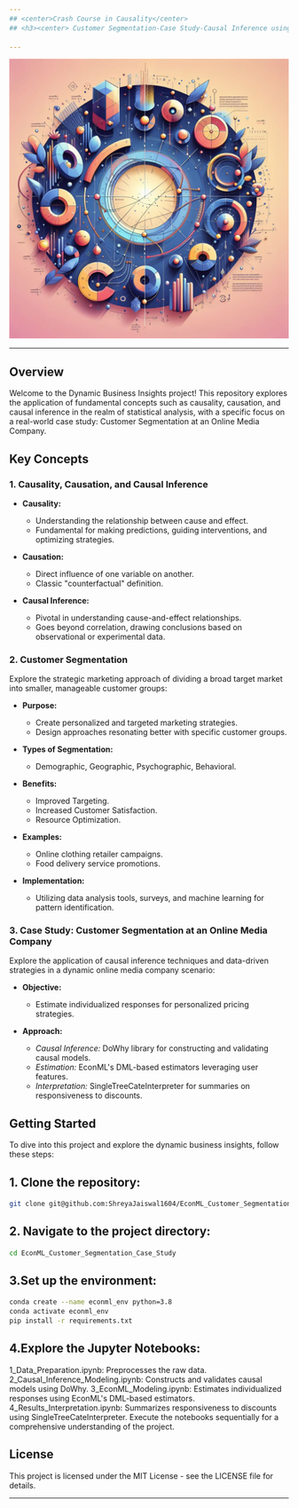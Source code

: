 ```yaml
---
## <center>Crash Course in Causality</center>
## <h3><center> Customer Segmentation-Case Study-Causal Inference using EconML and Dowhy</center></h3>

---
```

![Alt Text](https://github.com/ShreyaJaiswal1604/EconML_Customer_Segmentation_Case_Study/blob/main/images/OIG4.Tv5iK0NH_UBWGMErZXZj.jpeg)

---

## Overview

Welcome to the Dynamic Business Insights project! This repository explores the application of fundamental concepts such as causality, causation, and causal inference in the realm of statistical analysis, with a specific focus on a real-world case study: Customer Segmentation at an Online Media Company.


## Key Concepts

### 1. Causality, Causation, and Causal Inference

- **Causality:**
  - Understanding the relationship between cause and effect.
  - Fundamental for making predictions, guiding interventions, and optimizing strategies.

- **Causation:**
  - Direct influence of one variable on another.
  - Classic "counterfactual" definition.

- **Causal Inference:**
  - Pivotal in understanding cause-and-effect relationships.
  - Goes beyond correlation, drawing conclusions based on observational or experimental data.

### 2. Customer Segmentation

Explore the strategic marketing approach of dividing a broad target market into smaller, manageable customer groups:

- **Purpose:**
  - Create personalized and targeted marketing strategies.
  - Design approaches resonating better with specific customer groups.

- **Types of Segmentation:**
  - Demographic, Geographic, Psychographic, Behavioral.

- **Benefits:**
  - Improved Targeting.
  - Increased Customer Satisfaction.
  - Resource Optimization.

- **Examples:**
  - Online clothing retailer campaigns.
  - Food delivery service promotions.

- **Implementation:**
  - Utilizing data analysis tools, surveys, and machine learning for pattern identification.

### 3. Case Study: Customer Segmentation at an Online Media Company

Explore the application of causal inference techniques and data-driven strategies in a dynamic online media company scenario:

- **Objective:**
  - Estimate individualized responses for personalized pricing strategies.

- **Approach:**
  - *Causal Inference:* DoWhy library for constructing and validating causal models.
  - *Estimation:* EconML's DML-based estimators leveraging user features.
  - *Interpretation:* SingleTreeCateInterpreter for summaries on responsiveness to discounts.

## Getting Started

To dive into this project and explore the dynamic business insights, follow these steps:

## 1. Clone the repository:
   ```bash
   git clone git@github.com:ShreyaJaiswal1604/EconML_Customer_Segmentation_Case_Study.git
   ```

## 2. Navigate to the project directory:
```bash
cd EconML_Customer_Segmentation_Case_Study
```

## 3.Set up the environment:
```bash
conda create --name econml_env python=3.8
conda activate econml_env
pip install -r requirements.txt
```


## 4.Explore the Jupyter Notebooks:

1_Data_Preparation.ipynb: Preprocesses the raw data.
2_Causal_Inference_Modeling.ipynb: Constructs and validates causal models using DoWhy.
3_EconML_Modeling.ipynb: Estimates individualized responses using EconML's DML-based estimators.
4_Results_Interpretation.ipynb: Summarizes responsiveness to discounts using SingleTreeCateInterpreter.
Execute the notebooks sequentially for a comprehensive understanding of the project.

## License
This project is licensed under the MIT License - see the LICENSE file for details.

---



